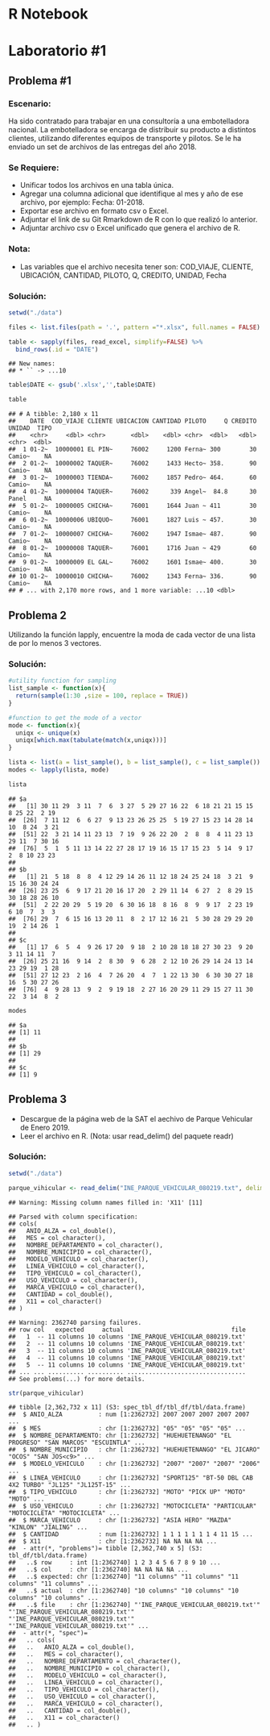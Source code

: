 R Notebook
================

# Laboratorio \#1

## Problema \#1

### Escenario:

Ha sido contratado para trabajar en una consultoría a una embotelladora
nacional. La embotelladora se encarga de distribuir su producto a
distintos clientes, utilizando diferentes equipos de transporte y
pilotos. Se le ha enviado un set de archivos de las entregas del año
2018.

### Se Requiere:

  - Unificar todos los archivos en una tabla única.
  - Agregar una columna adicional que identifique al mes y año de ese
    archivo, por ejemplo: Fecha: 01-2018.
  - Exportar ese archivo en formato csv o Excel.
  - Adjuntar el link de su Git Rmarkdown de R con lo que realizó lo
    anterior.
  - Adjuntar archivo csv o Excel unificado que genera el archivo de R.

### Nota:

  - Las variables que el archivo necesita tener son: COD\_VIAJE,
    CLIENTE, UBICACIÓN, CANTIDAD, PILOTO, Q, CREDITO, UNIDAD, Fecha

### Solución:

``` r
setwd("./data")

files <- list.files(path = '.', pattern ="*.xlsx", full.names = FALSE)

table <- sapply(files, read_excel, simplify=FALSE) %>%
  bind_rows(.id = "DATE")
```

    ## New names:
    ## * `` -> ...10

``` r
table$DATE <- gsub('.xlsx','',table$DATE)
```

``` r
table
```

    ## # A tibble: 2,180 x 11
    ##    DATE  COD_VIAJE CLIENTE UBICACION CANTIDAD PILOTO     Q CREDITO UNIDAD  TIPO
    ##    <chr>     <dbl> <chr>       <dbl>    <dbl> <chr>  <dbl>   <dbl> <chr>  <dbl>
    ##  1 01-2~  10000001 EL PIN~     76002     1200 Ferna~ 300        30 Camio~    NA
    ##  2 01-2~  10000002 TAQUER~     76002     1433 Hecto~ 358.       90 Camio~    NA
    ##  3 01-2~  10000003 TIENDA~     76002     1857 Pedro~ 464.       60 Camio~    NA
    ##  4 01-2~  10000004 TAQUER~     76002      339 Angel~  84.8      30 Panel     NA
    ##  5 01-2~  10000005 CHICHA~     76001     1644 Juan ~ 411        30 Camio~    NA
    ##  6 01-2~  10000006 UBIQUO~     76001     1827 Luis ~ 457.       30 Camio~    NA
    ##  7 01-2~  10000007 CHICHA~     76002     1947 Ismae~ 487.       90 Camio~    NA
    ##  8 01-2~  10000008 TAQUER~     76001     1716 Juan ~ 429        60 Camio~    NA
    ##  9 01-2~  10000009 EL GAL~     76002     1601 Ismae~ 400.       30 Camio~    NA
    ## 10 01-2~  10000010 CHICHA~     76002     1343 Ferna~ 336.       90 Camio~    NA
    ## # ... with 2,170 more rows, and 1 more variable: ...10 <dbl>

## Problema 2

Utilizando la función lapply, encuentre la moda de cada vector de una
lista de por lo menos 3 vectores.

### Solución:

``` r
#utility function for sampling
list_sample <- function(x){
  return(sample(1:30 ,size = 100, replace = TRUE))
}

#function to get the mode of a vector
mode <- function(x){
  uniqx <- unique(x)
  uniqx[which.max(tabulate(match(x,uniqx)))]
}
```

``` r
lista <- list(a = list_sample(), b = list_sample(), c = list_sample())
modes <- lapply(lista, mode)

lista
```

    ## $a
    ##   [1] 30 11 29  3 11  7  6  3 27  5 29 27 16 22  6 18 21 21 15 15  8 25 22  2 19
    ##  [26]  7 11 12  6  6 27  9 13 23 26 25 25  5 19 27 15 23 14 28 14 10  8 24  3 21
    ##  [51] 22  3 21 14 11 23 13  7 19  9 26 22 20  2  8  8  4 11 23 13 29 11  7 30 16
    ##  [76]  5  1  5 11 13 14 22 27 28 17 19 16 15 17 15 23  5 14  9 17  2  8 10 23 23
    ## 
    ## $b
    ##   [1] 21  5 18  8  8  4 12 29 14 26 11 12 18 24 25 24 18  3 21  9 15 16 30 24 24
    ##  [26] 23 25  6  9 17 21 20 16 17 20  2 29 11 14  6 27  2  8 29 15 30 18 28 26 10
    ##  [51]  2 22 20 29  5 19 20  6 30 16 18  8 16  8  9  9 17  2 23 19  6 10  7  3  3
    ##  [76] 29  7  6 15 16 13 20 11  8  2 17 12 16 21  5 30 28 29 29 20 19  2 14 26  1
    ## 
    ## $c
    ##   [1] 17  6  5  4  9 26 17 20  9 18  2 10 28 18 18 27 30 23  9 20  3 11 14 11  7
    ##  [26] 25 21 16  9 14  2  8 30  9  6 28  2 12 10 26 29 14 24 13 14 23 29 19  1 28
    ##  [51] 27 12 23  2 16  4  7 26 20  4  7  1 22 13 30  6 30 30 27 18 16  5 30 27 26
    ##  [76]  4  9 28 13  9  2  9 19 18  2 27 16 20 29 11 29 15 27 11 30 22  3 14  8  2

``` r
modes
```

    ## $a
    ## [1] 11
    ## 
    ## $b
    ## [1] 29
    ## 
    ## $c
    ## [1] 9

## Problema 3

  - Descargue de la página web de la SAT el aechivo de Parque Vehicular
    de Enero 2019.
  - Leer el archivo en R. (Nota: usar read\_delim() del paquete readr)

### Solución:

``` r
setwd("./data")

parque_vihicular <- read_delim("INE_PARQUE_VEHICULAR_080219.txt", delim = '|')
```

    ## Warning: Missing column names filled in: 'X11' [11]

    ## Parsed with column specification:
    ## cols(
    ##   ANIO_ALZA = col_double(),
    ##   MES = col_character(),
    ##   NOMBRE_DEPARTAMENTO = col_character(),
    ##   NOMBRE_MUNICIPIO = col_character(),
    ##   MODELO_VEHICULO = col_character(),
    ##   LINEA_VEHICULO = col_character(),
    ##   TIPO_VEHICULO = col_character(),
    ##   USO_VEHICULO = col_character(),
    ##   MARCA_VEHICULO = col_character(),
    ##   CANTIDAD = col_double(),
    ##   X11 = col_character()
    ## )

    ## Warning: 2362740 parsing failures.
    ## row col   expected     actual                              file
    ##   1  -- 11 columns 10 columns 'INE_PARQUE_VEHICULAR_080219.txt'
    ##   2  -- 11 columns 10 columns 'INE_PARQUE_VEHICULAR_080219.txt'
    ##   3  -- 11 columns 10 columns 'INE_PARQUE_VEHICULAR_080219.txt'
    ##   4  -- 11 columns 10 columns 'INE_PARQUE_VEHICULAR_080219.txt'
    ##   5  -- 11 columns 10 columns 'INE_PARQUE_VEHICULAR_080219.txt'
    ## ... ... .......... .......... .................................
    ## See problems(...) for more details.

``` r
str(parque_vihicular)
```

    ## tibble [2,362,732 x 11] (S3: spec_tbl_df/tbl_df/tbl/data.frame)
    ##  $ ANIO_ALZA          : num [1:2362732] 2007 2007 2007 2007 2007 ...
    ##  $ MES                : chr [1:2362732] "05" "05" "05" "05" ...
    ##  $ NOMBRE_DEPARTAMENTO: chr [1:2362732] "HUEHUETENANGO" "EL PROGRESO" "SAN MARCOS" "ESCUINTLA" ...
    ##  $ NOMBRE_MUNICIPIO   : chr [1:2362732] "HUEHUETENANGO" "EL JICARO" "OCOS" "SAN JOS<c9>" ...
    ##  $ MODELO_VEHICULO    : chr [1:2362732] "2007" "2007" "2007" "2006" ...
    ##  $ LINEA_VEHICULO     : chr [1:2362732] "SPORT125" "BT-50 DBL CAB 4X2 TURBO" "JL125" "JL125T-15" ...
    ##  $ TIPO_VEHICULO      : chr [1:2362732] "MOTO" "PICK UP" "MOTO" "MOTO" ...
    ##  $ USO_VEHICULO       : chr [1:2362732] "MOTOCICLETA" "PARTICULAR" "MOTOCICLETA" "MOTOCICLETA" ...
    ##  $ MARCA_VEHICULO     : chr [1:2362732] "ASIA HERO" "MAZDA" "KINLON" "JIALING" ...
    ##  $ CANTIDAD           : num [1:2362732] 1 1 1 1 1 1 1 4 11 15 ...
    ##  $ X11                : chr [1:2362732] NA NA NA NA ...
    ##  - attr(*, "problems")= tibble [2,362,740 x 5] (S3: tbl_df/tbl/data.frame)
    ##   ..$ row     : int [1:2362740] 1 2 3 4 5 6 7 8 9 10 ...
    ##   ..$ col     : chr [1:2362740] NA NA NA NA ...
    ##   ..$ expected: chr [1:2362740] "11 columns" "11 columns" "11 columns" "11 columns" ...
    ##   ..$ actual  : chr [1:2362740] "10 columns" "10 columns" "10 columns" "10 columns" ...
    ##   ..$ file    : chr [1:2362740] "'INE_PARQUE_VEHICULAR_080219.txt'" "'INE_PARQUE_VEHICULAR_080219.txt'" "'INE_PARQUE_VEHICULAR_080219.txt'" "'INE_PARQUE_VEHICULAR_080219.txt'" ...
    ##  - attr(*, "spec")=
    ##   .. cols(
    ##   ..   ANIO_ALZA = col_double(),
    ##   ..   MES = col_character(),
    ##   ..   NOMBRE_DEPARTAMENTO = col_character(),
    ##   ..   NOMBRE_MUNICIPIO = col_character(),
    ##   ..   MODELO_VEHICULO = col_character(),
    ##   ..   LINEA_VEHICULO = col_character(),
    ##   ..   TIPO_VEHICULO = col_character(),
    ##   ..   USO_VEHICULO = col_character(),
    ##   ..   MARCA_VEHICULO = col_character(),
    ##   ..   CANTIDAD = col_double(),
    ##   ..   X11 = col_character()
    ##   .. )
